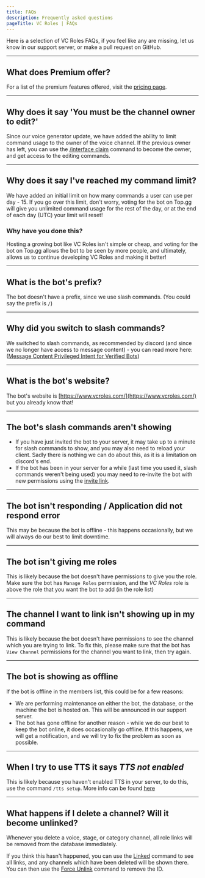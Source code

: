```yaml
---
title: FAQs
description: Frequently asked questions
pageTitle: VC Roles | FAQs
---
```


Here is a selection of VC Roles FAQs, if you feel like any are missing, let us know in our support server, or make a pull request on GitHub.

****

## What does Premium offer?

For a list of the premium features offered, visit the [pricing page](/pricing).

****

## Why does it say 'You must be the channel owner to edit?'

Since our voice generator update, we have added the ability to limit command usage to the owner of the voice channel. If the previous owner has left, you can use the [/interface claim](commands/commands/interface-commands.md#interface-claim) command to become the owner, and get access to the editing commands.

****

## Why does it say I've reached my command limit?

We have added an initial limit on how many commands a user can use per day - 15. If you go over this limit, don't worry, voting for the bot on Top.gg will give you unlimited command usage for the rest of the day, or at the end of each day (UTC) your limit will reset!

### Why have you done this?

Hosting a growing bot like VC Roles isn't simple or cheap, and voting for the bot on Top.gg allows the bot to be seen by more people, and ultimately, allows us to continue developing VC Roles and making it better!

****

## What is the bot's prefix?

The bot doesn't have a prefix, since we use slash commands. (You could say the prefix is `/`)

****

## Why did you switch to slash commands?

We switched to slash commands, as recommended by discord (and since we no longer have access to message content) - you can read more here: ([Message Content Privileged Intent for Verified Bots](https://support-dev.discord.com/hc/en-us/articles/4404772028055-Message-Content-Privileged-Intent-for-Verified-Bots))

****

## What is the bot's website?

The bot's website is [https://www.vcroles.com/](https://www.vcroles.com/) but you already know that!

****

## The bot's slash commands aren't showing

* If you have just invited the bot to your server, it may take up to a minute for slash commands to show, and you may also need to reload your client. Sadly there is nothing we can do about this, as it is a limitation on discord's end.
* If the bot has been in your server for a while (last time you used it, slash commands weren't being used) you may need to re-invite the bot with new permissions using the [invite link](/invite).

****

## The bot isn't responding / Application did not respond error

This may be because the bot is offline - this happens occasionally, but we will always do our best to limit downtime.

****

## The bot isn't giving me roles

This is likely because the bot doesn't have permissions to give you the role. Make sure the bot has `Manage Roles` permission, and the _VC Roles_ role is above the role that you want the bot to add (in the role list)

****

## The channel I want to link isn't showing up in my command

This is likely because the bot doesn't have permissions to see the channel which you are trying to link. To fix this, please make sure that the bot has `View Channel` permissions for the channel you want to link, then try again.

****

## The bot is showing as offline

If the bot is offline in the members list, this could be for a few reasons:

* We are performing maintenance on either the bot, the database, or the machine the bot is hosted on. This will be announced in our support server.
* The bot has gone offline for another reason - while we do our best to keep the bot online, it does occasionally go offline. If this happens, we will get a notification, and we will try to fix the problem as soon as possible.

****

## When I try to use TTS it says _TTS not enabled_

This is likely because you haven't enabled TTS in your server, to do this, use the command `/tts setup`. More info can be found [here](/docs/commands/tts#ttssetup)

****

## What happens if I delete a channel? Will it become unlinked?

Whenever you delete a voice, stage, or category channel, all role links will be removed from the database immediately.

If you think this hasn't happened, you can use the [Linked](/docs/commands/linked#linked) command to see all links, and any channels which have been deleted will be shown there. You can then use the [Force Unlink](/docs/commands/force-unlinkingforceunlink) command to remove the ID.
